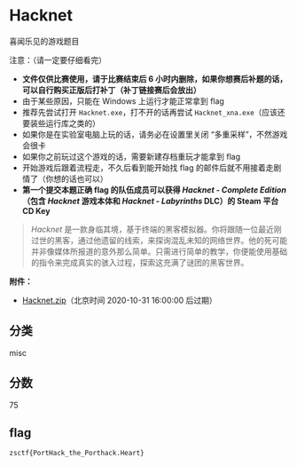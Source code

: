 # Hacknet

喜闻乐见的游戏题目

注意：（请一定要仔细看完）

- **文件仅供比赛使用，请于比赛结束后 6 小时内删除，如果你想赛后补题的话，可以自行购买正版后打补丁（补丁链接赛后会放出）**
- 由于某些原因，只能在 Windows 上运行才能正常拿到 flag
- 推荐先尝试打开 `Hacknet.exe`，打不开的话再尝试 `Hacknet_xna.exe`（应该还要装些运行库之类的）
- 如果你是在实验室电脑上玩的话，请务必在设置里关闭 “多重采样”，不然游戏会很卡
- 如果你之前玩过这个游戏的话，需要新建存档重玩才能拿到 flag
- 开始游戏后跟着流程走，不久后看到能开始找 flag 的邮件后就不用接着走剧情了（你想的话也可以）
- **第一个提交本题正确 flag 的队伍成员可以获得 *Hacknet - Complete Edition*（包含 *Hacknet* 游戏本体和 *Hacknet - Labyrinths* DLC）的 Steam 平台 CD Key**

> *Hacknet* 是一款身临其境，基于终端的黑客模拟器。你将跟随一位最近刚过世的黑客，通过他遗留的线索，来探询混乱未知的网络世界。他的死可能并非像媒体所报道的意外那么简单。只需进行简单的教学，你便能使用基础的指令来完成真实的骇入过程，探索这充满了谜团的黑客世界。

**附件：**

- [Hacknet.zip](http://wegfan.oss-cn-shenzhen.aliyuncs.com/Hacknet.zip?OSSAccessKeyId=LTAI4G6ssb9yAxZBita91PVm&Expires=1604131200&Signature=dHECVRe9ElL38wHSme3RWzMB624%3D)（北京时间 2020-10-31 16:00:00 后过期）

## 分类

misc

## 分数

75

## flag

`zsctf{PortHack_the_Porthack.Heart}`
